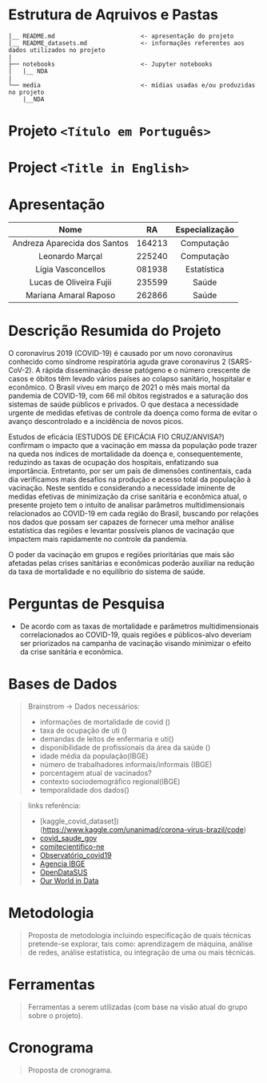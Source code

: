 # Estrutura de Aqruivos e Pastas

```
|__ README.md                        <- apresentação do projeto
│__ README_datasets.md               <- informações referentes aos dados utilizados no projeto
|
├── notebooks                        <- Jupyter notebooks
│   |__ NDA
|
└── media                            <- mídias usadas e/ou produzidas no projeto
    |__NDA
```

# Projeto `<Título em Português>`
# Project `<Title in English>`

# Apresentação

| Nome  | RA | Especialização |
| :---: | :-: | :-----------: |
| Andreza Aparecida dos Santos | 164213  | Computação |
| Leonardo Marçal  | 225240 | Computação |
| Lígia Vasconcellos  | 081938 | Estatística |
| Lucas de Oliveira Fujii | 235599 | Saúde |
| Mariana Amaral Raposo  | 262866 | Saúde |

# Descrição Resumida do Projeto

O coronavírus 2019 (COVID-19) é causado por um novo coronavírus conhecido como síndrome respiratória aguda grave coronavírus 2 (SARS-CoV-2). A rápida disseminação desse patógeno e o número crescente de casos e óbitos têm levado vários países ao colapso sanitário, hospitalar e econômico.
O Brasil viveu em março de 2021 o mês mais mortal da pandemia de COVID-19, com 66 mil óbitos registrados e a saturação dos sistemas de saúde públicos e privados. O que destaca a necessidade urgente de medidas efetivas de controle da doença como forma de evitar o avanço descontrolado e a incidência de novos picos.


Estudos de eficácia (ESTUDOS DE EFICÁCIA FIO CRUZ/ANVISA?) confirmam o impacto que a vacinação em massa da população pode trazer na queda nos índices de mortalidade da doença e, consequentemente, reduzindo as taxas de ocupação dos hospitais, enfatizando sua importância. Entretanto, por ser um país de dimensões continentais, cada dia verificamos mais desafios na produção e acesso total da população à vacinação.
Neste sentido e considerando a necessidade iminente de medidas efetivas de minimização da crise sanitária e econômica atual, o presente projeto tem o intuito de analisar parâmetros multidimensionais relacionados ao COVID-19 em cada região do Brasil, buscando por relações nos dados que possam ser capazes de fornecer uma melhor análise estatística das regiões e levantar possíveis planos de vacinação que impactem mais rapidamente no controle da pandemia.


O poder da vacinação em grupos e regiões prioritárias que mais são afetadas pelas crises sanitárias e econômicas poderão auxiliar na redução da taxa de mortalidade e no equilíbrio do sistema de saúde.


# Perguntas de Pesquisa

* De acordo com as taxas de mortalidade e parâmetros multidimensionais correlacionados ao COVID-19, quais regiões e públicos-alvo deveriam ser priorizados na campanha de vacinação visando minimizar o efeito da crise sanitária e econômica.

# Bases de Dados
> Brainstrom -> Dados necessários:
> * informações de mortalidade de covid ()
> * taxa de ocupação de uti ()
> * demandas de leitos de enfermaria e uti()
> * disponibilidade de profissionais da área da saúde ()
> * idade média da população(IBGE)
> * número de trabalhadores informais/informais (IBGE)
> * porcentagem atual de vacinados?
> * contexto sociodemográfico regional(IBGE)
> * temporalidade dos dados()

> links referência:
> * [kaggle_covid_dataset])(https://www.kaggle.com/unanimad/corona-virus-brazil/code)
> * [covid_saude_gov](https://covid.saude.gov.br/)
> * [comitecientifico-ne](https://www.comitecientifico-ne.com.br/c4ne/o-c4ne)
> * [Observatório_covid19](https://portal.fiocruz.br/observatorio-covid-19)
> * [Agencia IBGE](https://agenciadenoticias.ibge.gov.br/agencia-detalhe-de-midia.html?view=mediaibge&catid=2103&id=3702)
> * [OpenDataSUS](https://opendatasus.saude.gov.br/dataset/registro-de-ocupacao-hospitalar/resource/f9391f7c-9775-4fac-a3ce-bf384e2674c2?view_id=04f2877a-2ea0-4b59-b630-5c530d8db3f2)
> * [Our World in Data](https://ourworldindata.org/coronavirus-data)

# Metodologia
> Proposta de metodologia incluindo especificação de quais técnicas pretende-se explorar, tais como: aprendizagem de máquina, análise de redes, análise estatística, ou integração de uma ou mais técnicas.

# Ferramentas
> Ferramentas a serem utilizadas (com base na visão atual do grupo sobre o projeto).

# Cronograma
> Proposta de cronograma.
